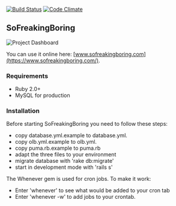 [![Build Status](https://travis-ci.org/frocher/sofreakingboring.svg?branch=master)](https://travis-ci.org/frocher/sofreakingboring)
[![Code Climate](https://codeclimate.com/github/frocher/sofreakingboring/badges/gpa.svg)](https://codeclimate.com/github/frocher/sofreakingboring)

## SoFreakingBoring

![Project Dashboard](https://cloud.githubusercontent.com/assets/7987747/4908740/147eacae-646d-11e4-9971-9ebe095588fe.png)

You can use it online here: [www.sofreakingboring.com](https://www.sofreakingboring.com/).

### Requirements

* Ruby 2.0+
* MySQL for production

### Installation

Before starting SoFreakingBoring you need to follow these steps:

* copy database.yml.example to database.yml.
* copy olb.yml.example to olb.yml.
* copy puma.rb.example to puma.rb
* adapt the three files to your environment
* migrate database with 'rake db:migrate'
* start in development mode with 'rails s'

The Whenever gem is used for cron jobs. To make it work:
* Enter 'whenever' to see what would be added to your cron tab
* Enter 'whenever -w' to add jobs to your crontab.
